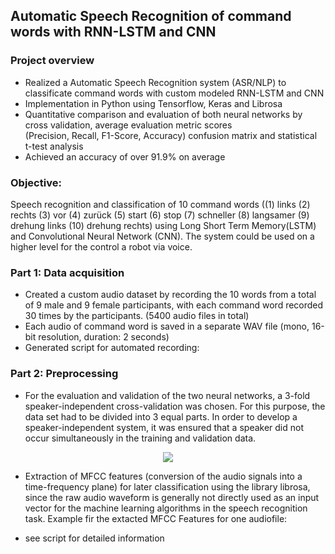 ## Automatic Speech Recognition of command words with RNN-LSTM and CNN 

### Project overview

* Realized a Automatic Speech Recognition system (ASR/NLP) to classificate command words with custom modeled RNN-LSTM and CNN
* Implementation in Python using Tensorflow, Keras and Librosa 
* Quantitative comparison and evaluation of both neural networks by cross validation, average evaluation metric scores  
  (Precision, Recall, F1-Score, Accuracy)  confusion matrix and statistical t-test analysis
* Achieved an accuracy of over 91.9% on average

### Objective:
Speech recognition and classification of 10 command words ((1) links (2) rechts (3) vor (4) zurück (5) start (6) stop (7) schneller (8) langsamer
(9) drehung links (10) drehung rechts) using Long Short Term Memory(LSTM) and Convolutional Neural Network (CNN). The system could 
be used on a higher level for the control a robot via voice. 

### Part 1: Data acquisition
- Created a custom audio dataset by recording the 10 words from a total of 9 male and 9 female participants, with each command word recorded 30 times by the participants. (5400 audio files in total)
- Each audio of command word is saved in a separate WAV file (mono, 16-bit resolution, duration: 2 seconds)
- Generated script for automated recording: 

### Part 2: Preprocessing 
- For the evaluation and validation of the two neural networks, a 3-fold speaker-independent cross-validation was chosen. For this purpose, the data set had to be divided into 3 equal parts. In order to develop a speaker-independent system, it was ensured that a speaker did not occur simultaneously in the training and validation data.

<p align="center">
  <img src="images_readme/cross_validation.png">
</p>

- Extraction of MFCC features (conversion of the audio signals into a time-frequency plane) for later classification using the library librosa, since the raw audio waveform is generally not directly used as an input vector for the machine learning algorithms in the speech recognition task. Example fir the extacted MFCC Features for one audiofile:


- see script for detailed information
